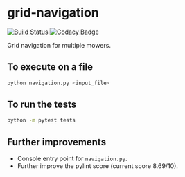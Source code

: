 # grid-navigation

[![Build Status](https://travis-ci.org/tayciryahmed/grid-navigation.svg?branch=master)](https://travis-ci.org/tayciryahmed/grid-navigation)
[![Codacy Badge](https://api.codacy.com/project/badge/Grade/8bb6f8af62004bb9b9179ac840cf702b)](https://app.codacy.com/manual/tayciryahmed/grid-navigation?utm_source=github.com&utm_medium=referral&utm_content=tayciryahmed/grid-navigation&utm_campaign=Badge_Grade_Dashboard)

Grid navigation for multiple mowers.

## To execute on a file

```bash
python navigation.py <input_file>
```

## To run the tests

```bash
python -m pytest tests
```

## Further improvements

* Console entry point for `navigation.py`.
* Further improve the pylint score (current score 8.69/10).
